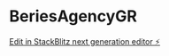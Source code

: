 # BeriesAgencyGR

[Edit in StackBlitz next generation editor ⚡️](https://stackblitz.com/~/github.com/ChatzisAthanasios/BeriesAgencyGR)